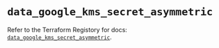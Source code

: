 # `data_google_kms_secret_asymmetric`

Refer to the Terraform Registory for docs: [`data_google_kms_secret_asymmetric`](https://registry.terraform.io/providers/hashicorp/google-beta/4.74.0/docs/data-sources/google_kms_secret_asymmetric).
